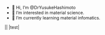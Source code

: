 - 👋 Hi, I’m @DrYusukeHashimoto
- 👀 I’m interested in material science.
- 🌱 I’m currently learning material infomatics.

<!---
DrYusukeHashimoto/DrYusukeHashimoto is a ✨ special ✨ repository because its `README.md` (this file) appears on your GitHub profile.
You can click the Preview link to take a look at your changes.
--->

||
|test|
